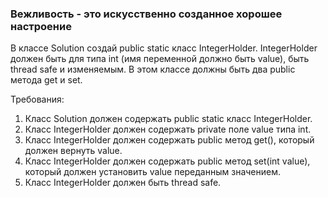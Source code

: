 
### Вежливость - это искусственно созданное хорошее настроение

В классе Solution создай public static класс IntegerHolder.
IntegerHolder должен быть для типа int (имя переменной должно быть value), быть thread safe и изменяемым.
В этом классе должны быть два public метода get и set.


Требования:
1.	Класс Solution должен содержать public static класс IntegerHolder.
2.	Класс IntegerHolder должен содержать private поле value типа int.
3.	Класс IntegerHolder должен содержать public метод get(), который должен вернуть value.
4.	Класс IntegerHolder должен содержать public метод set(int value), который должен установить value переданным значением.
5.	Класс IntegerHolder должен быть thread safe.


